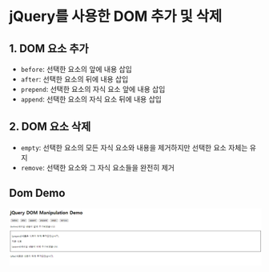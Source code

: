 # jQuery를 사용한 DOM 추가 및 삭제

## 1. DOM 요소 추가  
- `before`: 선택한 요소의 앞에 내용 삽입
- `after`: 선택한 요소의 뒤에 내용 삽입
- `prepend`: 선택한 요소의 자식 요소 앞에 내용 삽입
- `append`: 선택한 요소의 자식 요소 뒤에 내용 삽입

## 2. DOM 요소 삭제
- `empty`: 선택한 요소의 모든 자식 요소와 내용을 제거하지만 선택한 요소 자체는 유지
- `remove`: 선택한 요소와 그 자식 요소들을 완전히 제거

## Dom Demo
![DOM.png](DOM.png)
